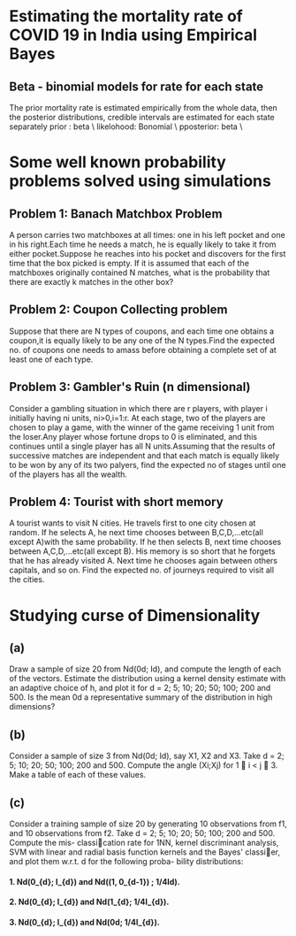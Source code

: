 # Estimating the mortality rate of COVID 19 in India using Empirical Bayes 

## Beta - binomial models for rate for each state
The prior mortality rate is estimated empirically from the whole data, then the posterior distributions, credible intervals are estimated for each state separately 
prior : beta \\
likelohood: Bonomial \\
pposterior: beta \\

# Some well known probability problems solved using simulations

## Problem 1: Banach Matchbox Problem
A person carries two matchboxes at all times: one in his left pocket and one in
his right.Each time he needs a match, he is equally likely to take it from 
either pocket.Suppose he reaches into his pocket and discovers for the first 
time that the box picked is empty. If it is assumed that each of the matchboxes
originally contained N matches, what is the probability that there are exactly
k matches in the other box?

## Problem 2: Coupon Collecting problem
Suppose that there are N types of coupons, and each time one obtains a coupon,it is equally likely to be any one of the N types.Find the expected no. of coupons one needs to amass before obtaining a complete set of at least one of each type.

## Problem 3: Gambler's Ruin (n dimensional)
Consider a gambling situation in which there are r players, with player i
initially having ni units, ni>0,i=1:r. At each stage, two of the players are chosen to play
a game, with the winner of the game receiving 1 unit from the loser.Any player whose fortune
drops to 0 is eliminated, and this continues until a single player has all N units.Assuming that
the results of successive matches are independent and that each match is equally likely to be
won by any of its two palyers, find the expected no of stages until one of the players has all the
wealth.

## Problem 4: Tourist with short memory
A tourist wants to visit N cities. He travels first to one city
chosen at random. If he selects A, he next time chooses between B,C,D,...etc(all except A)with the 
same probability. If he then selects B, next time chooses between A,C,D,...etc(all except B). His 
memory is so short that he forgets that he has already visited A. Next time he 
chooses again between others capitals, and so on. Find the expected no. of 
journeys required to visit all the cities.

# Studying curse of Dimensionality
## (a) 
Draw a sample of size 20 from Nd(0d; Id), and compute the length of each of the
vectors. Estimate the distribution using a kernel density estimate with an adaptive choice
of h, and plot it for d = 2; 5; 10; 20; 50; 100; 200 and 500. Is the mean 0d a representative
summary of the distribution in high dimensions?
## (b) 
Consider a sample of size 3 from Nd(0d; Id), say X1, X2 and X3. Take d =
2; 5; 10; 20; 50; 100; 200 and 500. Compute the angle \(Xi;Xj) for 1  i < j  3. Make a
table of each of these values.
## (c)
Consider a training sample of size 20 by generating 10 observations from f1, and
10 observations from f2. Take d = 2; 5; 10; 20; 50; 100; 200 and 500. Compute the mis-
classication rate for 1NN, kernel discriminant analysis, SVM with linear and radial basis
function kernels and the Bayes' classier, and plot them w.r.t. d for the following proba-
bility distributions:
#### 1. Nd(0_{d}; I_{d}) and Nd((1, 0_{d-1}) ; 1/4Id).
#### 2. Nd(0_{d}; I_{d}) and Nd(1_{d}; 1/4I_{d}).
#### 3. Nd(0_{d}; I_{d}) and Nd(0d; 1/4I_{d}).
